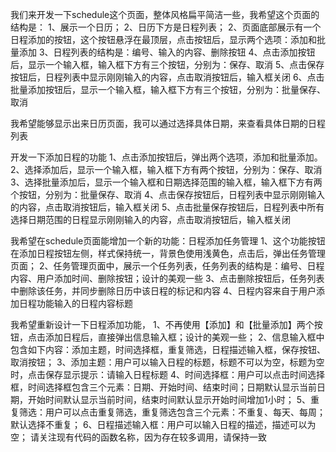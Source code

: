 我们来开发一下schedule这个页面，整体风格扁平简洁一些，我希望这个页面的结构是：
1、展示一个日历；
2、日历下方是日程列表；
2、页面底部展示有一个日程添加的按钮，这个按钮悬浮在最顶层，点击按钮后，显示两个选项：添加和批量添加
3、日程列表的结构是：编号、输入的内容、删除按钮
4、点击添加按钮后，显示一个输入框，输入框下方有三个按钮，分别为：保存、取消
5、点击保存按钮后，日程列表中显示刚刚输入的内容，点击取消按钮后，输入框关闭
6、点击批量添加按钮后，显示一个输入框，输入框下方有三个按钮，分别为：批量保存、取消


我希望能够显示出来日历页面，我可以通过选择具体日期，来查看具体日期的日程列表

开发一下添加日程的功能
1、点击添加按钮后，弹出两个选项，添加和批量添加。
2、选择添加后，显示一个输入框，输入框下方有两个按钮，分别为：保存、取消
3、选择批量添加后，显示一个输入框和日期选择范围的输入框，输入框下方有两个按钮，分别为：批量保存、取消
4、点击保存按钮后，日程列表中显示刚刚输入的内容，点击取消按钮后，输入框关闭
5、点击批量保存按钮后，日程列表中所有选择日期范围的日程显示刚刚输入的内容，点击取消按钮后，输入框关闭



我希望在schedule页面能增加一个新的功能：日程添加任务管理
1、这个功能按钮在添加日程按钮左侧，样式保持统一，背景色使用浅黄色，点击后，弹出任务管理页面；
2、任务管理页面中，展示一个任务列表，任务列表的结构是：编号、日程内容、用户添加时间、删除按钮；设计的美观一些
3、点击删除按钮后，任务列表中删除该任务，并同步删除日历中该日程的标记和内容
4、日程内容来自于用户添加日程功能输入的日程内容标题


我希望重新设计一下日程添加功能，
1、不再使用【添加】和【批量添加】两个按钮，点击添加日程后，直接弹出信息输入框；设计的美观一些；
2、信息输入框中包含如下内容：添加主题，时间选择框，重复筛选，日程描述输入框，保存按钮、取消按钮；
3、添加主题：用户可以输入日程的标题，标题不可以为空，标题为空时，点击保存显示提示：请输入日程标题
4、时间选择框：用户可以点击时间选择框，时间选择框包含三个元素：日期、开始时间、结束时间；日期默认显示当前日期，开始时间默认显示当前时间，结束时间默认显示开始时间增加1小时；
5、重复筛选：用户可以点击重复筛选，重复筛选包含三个元素：不重复、每天、每周；默认选择不重复；
6、日程描述输入框：用户可以输入日程的描述，描述可以为空；
请关注现有代码的函数名称，因为存在较多调用，请保持一致






